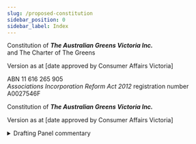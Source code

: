 ```yaml
---
slug: /proposed-constitution
sidebar_position: 0
sidebar_label: Index
---
```



Constitution of ***<span className="smallcaps">The Australian Greens Victoria Inc.</span>***  
and The Charter of The Greens

Version as at \[date approved by Consumer Affairs Victoria\]

ABN 11 616 265 905  
*Associations Incorporation Reform Act 2012* registration number
A0027546F

Constitution of ***<span className="smallcaps">The Australian Greens Victoria Inc.</span>***

Version as at \[date approved by Consumer Affairs Victoria\]

<details>

<summary>Drafting Panel commentary</summary>

<u>Overview</u>

The constitution of a political party is its key governance document. An organisation
consists of different people who will want different things and have different views.
The constitution tells us how the members have decided that decisions will be made,
how power is distributed and exercised, and who gets to decide what. Most people will
agree that our Constitution needs to be both democratic – reflecting in some way the
views of the membership – and effective – capable of giving effect to its objectives.

Below is a thematic explanation of what is proposed. Where important, clauses are
mentioned.

The key elements of the proposed new structure are:

* A new State Council of 15 members elected by proportional representation by
all members.

* Branches with – in practice – a largely unchanged role, but with the capacity to
  determine their own internal administrative structure.

* Mandatory participatory and deliberative processes for members to establish
  policies and the party strategy.

* Regular all-member forums.

* Mandatory and specific affirmative action provisions, and a guaranteed right of
  participation for First Nations members at the top level of the Party.

* A much shorter and simpler document than we have now, leaving much more
  for party bodies and members to determine as needs arise.

* A system under which members who are unhappy with a decision (or non-
  decision) by the State Council can, through their branches, initiate a discussion
  of that issue involving all members, aimed at developing consensus, and in
  certain circumstances having the issue resolved by a vote of all members.

* A Constitutional Votes Committee responsible for the integrity of elections and
  for member votes under the Constitution.


</details>